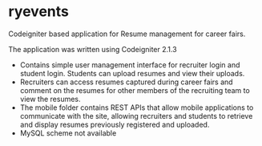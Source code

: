 ryevents
========

Codeigniter based application for Resume management for career fairs.

The application was written using Codeigniter 2.1.3

- Contains simple user management interface for recruiter login and student login. Students can upload resumes and view their uploads. 
- Recruiters can access resumes captured during career fairs and comment on the resumes for other members of the recruiting team to view the resumes.
- The mobile folder contains REST APIs that allow mobile applications to communicate with the site, allowing recruiters and students to retrieve and display resumes previously registered and uploaded.
- MySQL scheme not available
